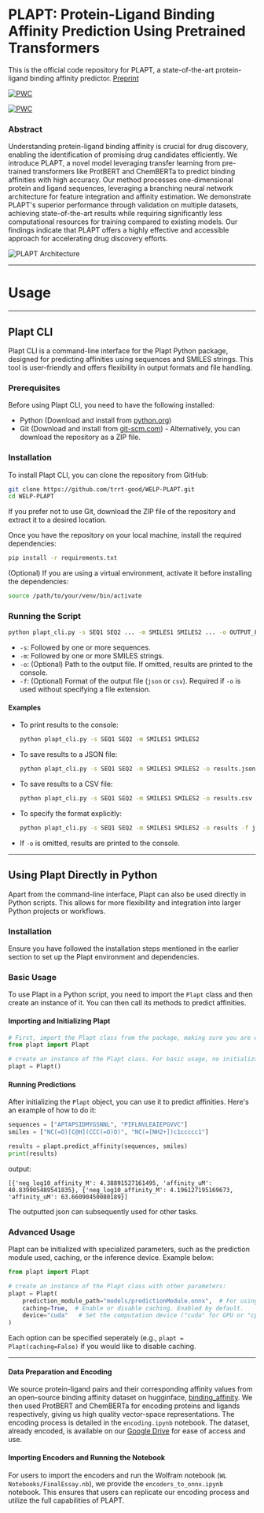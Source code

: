 # **PLAPT: Protein-Ligand Binding Affinity Prediction Using Pretrained Transformers**

This is the official code repository for PLAPT, a state-of-the-art protein-ligand binding affinity predictor. [Preprint](https://doi.org/10.1101/2024.02.08.575577)

[![PWC](https://img.shields.io/endpoint.svg?url=https://paperswithcode.com/badge/plapt-protein-ligand-binding-affinity/protein-ligand-affinity-prediction-on-csar)](https://paperswithcode.com/sota/protein-ligand-affinity-prediction-on-csar?p=plapt-protein-ligand-binding-affinity)

[![PWC](https://img.shields.io/endpoint.svg?url=https://paperswithcode.com/badge/plapt-protein-ligand-binding-affinity/protein-ligand-affinity-prediction-on-pdbbind)](https://paperswithcode.com/sota/protein-ligand-affinity-prediction-on-pdbbind?p=plapt-protein-ligand-binding-affinity)


### Abstract
Understanding protein-ligand binding affinity is crucial for drug discovery, enabling the identification of promising drug candidates efficiently. We introduce PLAPT, a novel model leveraging transfer learning from pre-trained transformers like ProtBERT and ChemBERTa to predict binding affinities with high accuracy. Our method processes one-dimensional protein and ligand sequences, leveraging a branching neural network architecture for feature integration and affinity estimation. We demonstrate PLAPT's superior performance through validation on multiple datasets, achieving state-of-the-art results while requiring significantly less computational resources for training compared to existing models. Our findings indicate that PLAPT offers a highly effective and accessible approach for accelerating drug discovery efforts.

![PLAPT Architecture](https://github.com/trrt-good/WELP-PLAPT/blob/main/Diagrams/PLAPT.png)

---
# Usage
---
## Plapt CLI

Plapt CLI is a command-line interface for the Plapt Python package, designed for predicting affinities using sequences and SMILES strings. This tool is user-friendly and offers flexibility in output formats and file handling.

### Prerequisites

Before using Plapt CLI, you need to have the following installed:
- Python (Download and install from [python.org](https://www.python.org/))
- Git (Download and install from [git-scm.com](https://git-scm.com/)) - Alternatively, you can download the repository as a ZIP file.

### Installation

To install Plapt CLI, you can clone the repository from GitHub:

```bash
git clone https://github.com/trrt-good/WELP-PLAPT.git
cd WELP-PLAPT
```

If you prefer not to use Git, download the ZIP file of the repository and extract it to a desired location.

Once you have the repository on your local machine, install the required dependencies:

```bash
pip install -r requirements.txt
```

(Optional) If you are using a virtual environment, activate it before installing the dependencies:

```bash
source /path/to/your/venv/bin/activate
```

### Running the Script

```bash
python plapt_cli.py -s SEQ1 SEQ2 ... -m SMILES1 SMILES2 ... -o OUTPUT_FILE -f FORMAT
```

- `-s`: Followed by one or more sequences.
- `-m`: Followed by one or more SMILES strings.
- `-o`: (Optional) Path to the output file. If omitted, results are printed to the console.
- `-f`: (Optional) Format of the output file (`json` or `csv`). Required if `-o` is used without specifying a file extension.

#### Examples

- To print results to the console:

  ```bash
  python plapt_cli.py -s SEQ1 SEQ2 -m SMILES1 SMILES2
  ```

- To save results to a JSON file:

  ```bash
  python plapt_cli.py -s SEQ1 SEQ2 -m SMILES1 SMILES2 -o results.json
  ```

- To save results to a CSV file:

  ```bash
  python plapt_cli.py -s SEQ1 SEQ2 -m SMILES1 SMILES2 -o results.csv
  ```

- To specify the format explicitly:

  ```bash
  python plapt_cli.py -s SEQ1 SEQ2 -m SMILES1 SMILES2 -o results -f json
  ```

- If `-o` is omitted, results are printed to the console.

---

## Using Plapt Directly in Python

Apart from the command-line interface, Plapt can also be used directly in Python scripts. This allows for more flexibility and integration into larger Python projects or workflows.

### Installation

Ensure you have followed the installation steps mentioned in the earlier section to set up the Plapt environment and dependencies. 

### Basic Usage

To use Plapt in a Python script, you need to import the `Plapt` class and then create an instance of it. You can then call its methods to predict affinities.

#### Importing and Initializing Plapt

``` python
# First, import the Plapt class from the package, making sure you are working in the same directory as the plapt.py file:
from plapt import Plapt

# create an instance of the Plapt class. For basic usage, no initialization parameters are needed:
plapt = Plapt()
```

#### Running Predictions
After initializing the `Plapt` object, you can use it to predict affinities. Here's an example of how to do it:

```python
sequences = ["APTAPSIDMYGSNNL", "PIFLNVLEAIEPGVVC"]
smiles = ["NC(=O)[C@H](CCC(=O)O)", "NC(=[NH2+])c1ccccc1"]

results = plapt.predict_affinity(sequences, smiles)
print(results)
```
output:
```
[{'neg_log10_affinity_M': 4.38891527161495, 'affinity_uM': 40.839905489541835}, {'neg_log10_affinity_M': 4.196127195169673, 'affinity_uM': 63.66090450080189}]
```
The outputted json can subsequently used for other tasks.

### Advanced Usage

Plapt can be initialized with specialized parameters, such as the prediction module used, caching, or the inference device. Example below:
``` python
from plapt import Plapt

# create an instance of the Plapt class with other parameters:
plapt = Plapt(
    prediction_module_path="models/predictionModule.onnx",  # For using a different prediction module. This is set to "models/predictionModule.onnx" by default. 
    caching=True,  # Enable or disable caching. Enabled by default.
    device="cuda"   # Set the computation device ("cuda" for GPU or "cpu" for CPU). If cuda isn't available on your system, it will fallback to "cpu" automatically.
)
```
Each option can be specified seperately (e.g., `plapt = Plapt(caching=False)` if you would like to disable caching. 

---


#### Data Preparation and Encoding
We source protein-ligand pairs and their corresponding affinity values from an open-source binding affinity dataset on hugginface, [binding_affinity](https://huggingface.co/datasets/jglaser/binding_affinity). We then used ProtBERT and ChemBERTa for encoding proteins and ligands respectively, giving us high quality vector-space representations. The encoding process is detailed in the `encoding.ipynb` notebook. The dataset, already encoded, is available on our [Google Drive](https://drive.google.com/drive/folders/1e-ujgHx5bW0JKxSZY5u34As77o4-IIFs?usp=sharing) for ease of access and use.

#### Importing Encoders and Running the Notebook
For users to import the encoders and run the Wolfram notebook (`WL Notebooks/FinalEssay.nb`), we provide the `encoders_to_onnx.ipynb` notebook. This ensures that users can replicate our encoding process and utilize the full capabilities of PLAPT.

